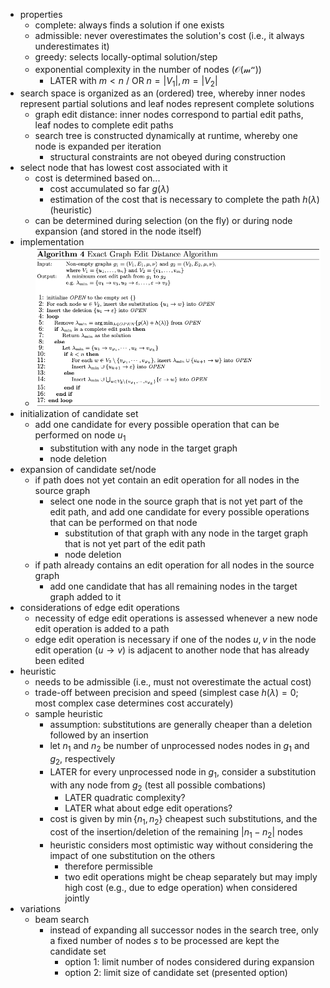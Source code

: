 - properties
	- complete: always finds a solution if one exists
	- admissible: never overestimates the solution's cost (i.e., it always underestimates it)
	- greedy: selects locally-optimal solution/step
	- exponential complexity in the number of nodes ($\mathcal{O(m^n)}$)
		- LATER with $m < n$ / OR $n = |V_1|, m = |V_2|$
- search space is organized as an (ordered) tree, whereby inner nodes represent partial solutions and leaf nodes represent complete solutions
	- graph edit distance: inner nodes correspond to partial edit paths, leaf nodes to complete edit paths
	- search tree is constructed dynamically at runtime, whereby one node is expanded per iteration
		- structural constraints are not obeyed during construction
- select node that has lowest cost associated with it
	- cost is determined based on...
		- cost accumulated so far $g(\lambda)$
		- estimation of the cost that is necessary to complete the path $h(\lambda)$ (heuristic)
	- can be determined during selection (on the fly) or during node expansion (and stored in the node itself)
- implementation
	- ![graph-edit-distance-implementation-astar.png](../assets/graph-edit-distance-implementation-astar_1741359133915_0.png)
- initialization of candidate set
	- add one candidate for every possible operation that can be performed on node $u_1$
		- substitution with any node in the target graph
		- node deletion
- expansion of candidate set/node
	- if path does not yet contain an edit operation for all nodes in the source graph
		- select one node in the source graph that is not yet part of the edit path, and add one candidate for every possible operations that can be performed on that node
			- substitution of that graph with any node in the target graph that is not yet part of the edit path
			- node deletion
	- if path already contains an edit operation for all nodes in the source graph
		- add one candidate that has all remaining nodes in the target graph added to it
- considerations of edge edit operations
	- necessity of edge edit operations is assessed whenever a new node edit operation is added to a path
	- edge edit operation is necessary if one of the nodes $u, v$ in the node edit operation $(u \rightarrow v)$ is adjacent to another node that has already been edited
- heuristic
	- needs to be admissible (i.e., must not overestimate the actual cost)
	- trade-off between precision and speed (simplest case $h(\lambda) = 0$; most complex case determines cost accurately)
	- sample heuristic
		- assumption: substitutions are generally cheaper than a deletion followed by an insertion
		- let $n_1$ and $n_2$ be number of unprocessed nodes nodes in $g_1$ and $g_2$, respectively
		- LATER for every unprocessed node in $g_1$, consider a substitution with any node from $g_2$ (test all possible combations)
			- LATER quadratic complexity?
			- LATER what about edge edit operations?
		- cost is given by $\min{\{n_1, n_2\}}$ cheapest such substitutions, and the cost of the insertion/deletion of the remaining $|n_1 - n_2|$ nodes
		- heuristic considers most optimistic way without considering the impact of one substitution on the others
			- therefore permissible
			- two edit operations might be cheap separately but may imply high cost (e.g., due to edge operation) when considered jointly
- variations
	- beam search
		- instead of expanding all successor nodes in the search tree, only a fixed number of nodes $s$ to be processed are kept the candidate set
			- option 1: limit number of nodes considered during expansion
			- option 2: limit size of candidate set (presented option)